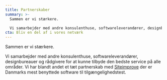 ```yaml
---
title: Partnerskaber
summary: >-
  Sammen er vi stærkere.

  Vi samarbejder med andre konsulenthuse, softwareleverandører, designbureauer og rådgivere for at kunne tilbyde den bedste service på alle områder. Vi har blandt andet et tæt partnerskab med Siteimprove der er Danmarks mest benyttede software til tilgængelighedstest.
cta: Bliv en del af i vores netværk
---
```

Sammen er vi stærkere.

Vi samarbejder med andre konsulenthuse, softwareleverandører, designbureauer og rådgivere for at kunne tilbyde den bedste service på alle områder. Vi har blandt andet et tæt partnerskab med <a href="https://siteimprove.com">Siteimprove</a> der er Danmarks mest benyttede software til tilgængelighedstest.